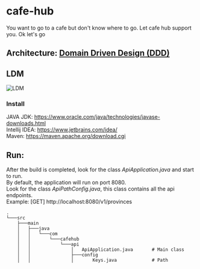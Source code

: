 # cafe-hub
You want to go to a cafe but don't know where to go. Let cafe hub support you. Ok let's go
## Architecture: [Domain Driven Design (DDD)](https://viblo.asia/p/gioi-thieu-design-pattern-domain-driven-design-ddd-Qbq5Q423lD8)
## LDM 
![LDM](https://user-images.githubusercontent.com/43290383/188680254-818902f4-e021-48cd-84bc-34fd688ba93a.png)
### Install
JAVA JDK: https://www.oracle.com/java/technologies/javase-downloads.html \
Intellij IDEA: https://www.jetbrains.com/idea/ \
Maven: https://maven.apache.org/download.cgi
## Run:
After the build is completed, look for the class *ApiApplication.java* and start to run.\
By default, the application will run on port 8080.\
Look for the class *ApiPathConfig.java*, this class contains all the api endpoints.\
Example: [GET] http://localhost:8080/v1/provinces

    .
    └───src
        ├───main
        │   ├───java
        │   │   └───com
        │   │       └───cafehub
        │   │           └───api
        │   │               │   ApiApplication.java       # Main class
        │   │               ├───config
        │   │               │       Keys.java             # Path
